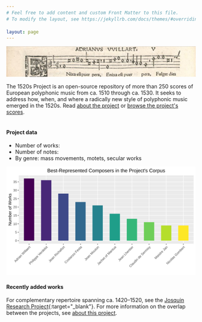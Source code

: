 ```yaml
---
# Feel free to add content and custom Front Matter to this file.
# To modify the layout, see https://jekyllrb.com/docs/themes/#overriding-theme-defaults

layout: page
---
```

<style>
	main.page-content {padding: 0px;}
	table {text-align: left;}
	table {font: 400 14px/0.5 -apple-system,BlinkMacSystemFont,"Segoe UI",Roboto,Helvetica,Arial,sans-serif,"Apple Color Emoji","Segoe UI Emoji","Segoe UI Symbol"}
	table { border-collapse: collapse; }
	table { padding-left: 1px; padding-top: 1px; padding: 1px}
	table { margin-left: auto; margin-right: auto; } /* center table */
</style>

![1520s Project banner](/images/1520s_banner.png)

The 1520s Project is an open-source repository of more than 250 scores of European polyphonic music from ca. 1510 through ca. 1530. It seeks to address how, when, and where a radically new style of polyphonic music emerged in the 1520s. Read [about the project](about) or [browse the project's scores](browse). <br><br>


#### Project data
+ Number of works: <span id="work-count"></span>
+ Number of notes: <span id="note-count"></span>
+ By genre: <span id="mass-count"></span> mass movements, <span id="motet-count"></span> motets, <span id="secular-count"></span> secular works

![Project summary](/images/project_summary.svg)

#### Recently added works
<div data-count="10" id="most-recent"></div>

For complementary repertoire spanning ca. 1420–1520, see the [Josquin Research Project](http://josquin.stanford.edu){:target="_blank"}. For more information on the overlap between the projects, see [about this project](about).

<script>
// vim: ts=3

document.addEventListener("DOMContentLoaded", function () {
	METADATA = {% include_relative works.json %};
	fillMostRecentList(METADATA);
});

//////////////////////////////
//
// fillMostRecentList --
//

function fillMostRecentList() {
	displayMostRecent(METADATA);
	fillInCensusData(METADATA);
}

//////////////////////////////
//
// fillInCensusData --
//

function fillInCensusData(data) {
	let workCount = 0;
	let noteCount = 0;
	let massCount = 0;
	let motetCount = 0;
	let secularCount = 0;

	for (let i=0; i<data.length; i++) {
		let count = data[i]["Note Count"];
		if (count) {
			noteCount += parseInt(count);
		}
	}
	let formattednotecount = noteCount.toLocaleString("en-US");

	for (let i=0; i<data.length; i++) {
		let genre = data[i]["Genre"];
		workCount++;

		if (genre == "mass"){
			massCount++;
		}
		if (genre == "motet"){
			motetCount++;
		}
		if (genre == "secular work"){
			secularCount++;
		}
	}

	let noteElement = document.querySelector("#note-count");
	if (noteElement) {
		noteElement.innerHTML = formattednotecount;
	}

	let workElement = document.querySelector("#work-count");
	if (workElement) {
		workElement.innerHTML = workCount;
	}

	let massElement = document.querySelector("#mass-count");
	if (massElement) {
		massElement.innerHTML = massCount;
	}

	let motetElement = document.querySelector("#motet-count");
	if (motetElement) {
		motetElement.innerHTML = motetCount;
	}

	let secularElement = document.querySelector("#secular-count");
	if (secularElement) {
		secularElement.innerHTML = secularCount;
	}

}

//////////////////////////////
//
// formatBigNumber -- avoid using commas to make Europeans happier
//

function formatBigNumber(number) {
	return number.toString().replace(/(\d)(?=(\d{3})+$)/g, '$1 ');
}


//////////////////////////////
//
// displayMostRecent --
//

function displayMostRecent(metadata) {
	metadata.sort(compareByDateAdded);

	let element = document.querySelector("#most-recent");
	if (!element) {
		console.error("Cannot find #most-recent.");
		return;
	}
	let count = element.dataset.count;
	if (count < 1) {
		count = 10;
	}
	if (count > 50) {
		count = 50;
	}

	let output = "<table class='most-recent'>";
	output += "<tr><th>Date Added</th><th>Composer</th><th>Work</th></tr>";
	for (let i=0; i<count; i++) {

		let entry = metadata[i];

		// Input date string in the format "2023-10-1"
		let inputDateString = entry["Date Added"];

		// Parse the input date string
		let parsedDate = new Date(inputDateString.replace(/-/g, "/"));

		// Create an array of month names
		let monthNames = ["January", "February", "March", "April", "May", "June", "July", "August", "September", "October", "November", "December"];

		// Format the date in "Date Month Year" format
		let formattedDate = `${parsedDate.getDate()} ${monthNames[parsedDate.getMonth()]} ${parsedDate.getFullYear()}`;

		console.log(formattedDate); // Output: "1-Oct-2023"

		let scoreURL = getScoreURL(entry);
		output += "<tr>";
		output += `<td>${formattedDate}</td>`;
		output += `<td>${stylizeComposer(entry.Composer)}</td>`;
		if (!entry.Subtitle) {
			output += `<td><a target="_blank" href=${scoreURL}>${entry.Title}</a></td>`;
		} else {
			output += `<td><a target="_blank" href=${scoreURL}>${entry.Title} <i>${entry.Subtitle}</i></a></td>`;
		}
		output += "</tr>";
	}
	output += "</table>";
	element.innerHTML = output;
}



//////////////////////////////
//
// stylizeComposer -- Make "first last" from "last, first".
//

function stylizeComposer(name) {
	let matches = name.match(/^\s*([^,]+)\s*,\s*([^,]+)\s*$/);
	if (!matches) {
		return name;
	} else {
		return `<span class="first-name">${matches[2]}</span> <span class="last-name">${matches[1]}</span>`;
	}
}



//////////////////////////////
//
// compareByDateAdded -- For sorting metadata entries by "Date Added".
//

function compareByDateAdded(a, b) {
  // Handle null or empty dates by placing them at the end
  if (!a["Date Added"] && !b["Date Added"]) return 0;
  if (!a["Date Added"]) return 1;
  if (!b["Date Added"]) return -1;

  // Convert date strings to Date objects for comparison
  const dateA = new Date(a["Date Added"]);
  const dateB = new Date(b["Date Added"]);

  // Compare the dates
  if (dateA < dateB) return 1;
  if (dateA > dateB) return -1;
  return 0;
}

//////////////////////////////
//
// getScoreURL -- Generate URL
//

function getScoreURL(entry) {
	let ID = "";
	if (typeof entry["ID"] !== "undefined") {
		ID = entry["ID"];
		let url = `"/work?id=${ID}"`;
		return url;
	}
	return "";
}

</script>